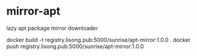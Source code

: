 # mirror-apt
lazy apt package mirror downloader

docker build -t registry.lisong.pub:5000/sunrise/apt-mirror:1.0.0 .
docker push registry.lisong.pub:5000/sunrise/apt-mirror:1.0.0